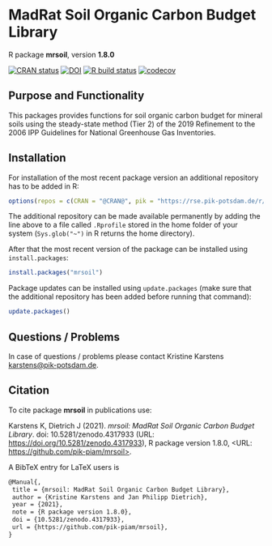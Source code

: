 # MadRat Soil Organic Carbon Budget Library

R package **mrsoil**, version **1.8.0**

[![CRAN status](https://www.r-pkg.org/badges/version/mrsoil)](https://cran.r-project.org/package=mrsoil) [![DOI](https://zenodo.org/badge/DOI/10.5281/zenodo.4317933.svg)](https://doi.org/10.5281/zenodo.4317933)  [![R build status](https://github.com/pik-piam/mrsoil/workflows/check/badge.svg)](https://github.com/pik-piam/mrsoil/actions) [![codecov](https://codecov.io/gh/pik-piam/mrsoil/branch/master/graph/badge.svg)](https://codecov.io/gh/pik-piam/mrsoil)

## Purpose and Functionality

This packages provides functions for soil organic carbon budget for mineral soils using the steady-state method (Tier 2) of the 2019 Refinement to the 2006 IPP Guidelines for National Greenhouse Gas Inventories.


## Installation

For installation of the most recent package version an additional repository has to be added in R:

```r
options(repos = c(CRAN = "@CRAN@", pik = "https://rse.pik-potsdam.de/r/packages"))
```
The additional repository can be made available permanently by adding the line above to a file called `.Rprofile` stored in the home folder of your system (`Sys.glob("~")` in R returns the home directory).

After that the most recent version of the package can be installed using `install.packages`:

```r 
install.packages("mrsoil")
```

Package updates can be installed using `update.packages` (make sure that the additional repository has been added before running that command):

```r 
update.packages()
```

## Questions / Problems

In case of questions / problems please contact Kristine Karstens <karstens@pik-potsdam.de>.

## Citation

To cite package **mrsoil** in publications use:

Karstens K, Dietrich J (2021). _mrsoil: MadRat Soil Organic Carbon Budget Library_. doi: 10.5281/zenodo.4317933
(URL: https://doi.org/10.5281/zenodo.4317933), R package version 1.8.0, <URL:
https://github.com/pik-piam/mrsoil>.

A BibTeX entry for LaTeX users is

 ```latex
@Manual{,
  title = {mrsoil: MadRat Soil Organic Carbon Budget Library},
  author = {Kristine Karstens and Jan Philipp Dietrich},
  year = {2021},
  note = {R package version 1.8.0},
  doi = {10.5281/zenodo.4317933},
  url = {https://github.com/pik-piam/mrsoil},
}
```

